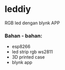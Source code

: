 # leddiy

RGB led dengan blynk APP

### Bahan - bahan: <br/>
- esp8266
- led strip rgb ws2811
- 3D printed case
- blynk app


